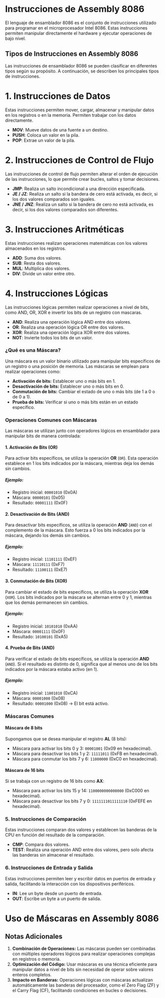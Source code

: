 # Instrucciones de Assembly 8086

El lenguaje de ensamblador 8086 es el conjunto de instrucciones utilizado para programar en el microprocesador Intel 8086. Estas instrucciones permiten manipular directamente el hardware y ejecutar operaciones de bajo nivel.

## Tipos de Instrucciones en Assembly 8086

Las instrucciones de ensamblador 8086 se pueden clasificar en diferentes tipos según su propósito. A continuación, se describen los principales tipos de instrucciones.

# 1. Instrucciones de Datos

Estas instrucciones permiten mover, cargar, almacenar y manipular datos en los registros o en la memoria. Permiten trabajar con los datos directamente.

- **MOV**: Mueve datos de una fuente a un destino.
- **PUSH**: Coloca un valor en la pila.
- **POP**: Extrae un valor de la pila.

# 2. Instrucciones de Control de Flujo

Las instrucciones de control de flujo permiten alterar el orden de ejecución de las instrucciones, lo que permite crear bucles, saltos y tomar decisiones.

- **JMP**: Realiza un salto incondicional a una dirección especificada.
- **JE / JZ**: Realiza un salto si la bandera de cero está activada, es decir, si los dos valores comparados son iguales.
- **JNE / JNZ**: Realiza un salto si la bandera de cero no está activada, es decir, si los dos valores comparados son diferentes.

# 3. Instrucciones Aritméticas

Estas instrucciones realizan operaciones matemáticas con los valores almacenados en los registros.

- **ADD**: Suma dos valores.
- **SUB**: Resta dos valores.
- **MUL**: Multiplica dos valores.
- **DIV**: Divide un valor entre otro.

# 4. Instrucciones Lógicas

Las instrucciones lógicas permiten realizar operaciones a nivel de bits, como AND, OR, XOR e invertir los bits de un registro con mascaras.

- **AND**: Realiza una operación lógica AND entre dos valores.
- **OR**: Realiza una operación lógica OR entre dos valores.
- **XOR**: Realiza una operación lógica XOR entre dos valores.
- **NOT**: Invierte todos los bits de un valor.

### ¿Qué es una Máscara?
Una máscara es un valor binario utilizado para manipular bits específicos de un registro o una posición de memoria. Las máscaras se emplean para realizar operaciones como:

- **Activación de bits:** Establecer uno o más bits en 1.
- **Desactivación de bits:** Establecer uno o más bits en 0.
- **Conmutación de bits:** Cambiar el estado de uno o más bits (de 1 a 0 o de 0 a 1).
- **Prueba de bits:** Verificar si uno o más bits están en un estado específico.

### Operaciones Comunes con Máscaras
Las máscaras se utilizan junto con operadores lógicos en ensamblador para manipular bits de manera controlada:

#### 1. Activación de Bits (OR)
Para activar bits específicos, se utiliza la operación **OR** (`OR`). Esta operación establece en 1 los bits indicados por la máscara, mientras deja los demás sin cambios.

##### Ejemplo:
- Registro inicial: `00001010` (0x0A)
- Máscara: `00000101` (0x05)
- Resultado: `00001111` (0x0F)

#### 2. Desactivación de Bits (AND)
Para desactivar bits específicos, se utiliza la operación **AND** (`AND`) con el complemento de la máscara. Esto fuerza a 0 los bits indicados por la máscara, dejando los demás sin cambios.

##### Ejemplo:
- Registro inicial: `11101111` (0xEF)
- Máscara: `11110111` (0xF7)
- Resultado: `11100111` (0xE7)

#### 3. Conmutación de Bits (XOR)
Para cambiar el estado de bits específicos, se utiliza la operación **XOR** (`XOR`). Los bits indicados por la máscara se alternan entre 0 y 1, mientras que los demás permanecen sin cambios.

##### Ejemplo:
- Registro inicial: `10101010` (0xAA)
- Máscara: `00001111` (0x0F)
- Resultado: `10100101` (0xA5)

#### 4. Prueba de Bits (AND)
Para verificar el estado de bits específicos, se utiliza la operación **AND** (`AND`). Si el resultado es distinto de 0, significa que al menos uno de los bits indicados por la máscara estaba activo (en 1).

##### Ejemplo:
- Registro inicial: `11001010` (0xCA)
- Máscara: `00001000` (0x08)
- Resultado: `00001000` (0x08) → El bit está activo.

### Máscaras Comunes
#### Máscara de 8 bits
Supongamos que se desea manipular el registro **AL** (8 bits):

- Máscara para activar los bits 0 y 3: `00001001` (0x09 en hexadecimal).
- Máscara para desactivar los bits 1 y 2: `11111011` (0xFB en hexadecimal).
- Máscara para conmutar los bits 7 y 6: `11000000` (0xC0 en hexadecimal).

#### Máscara de 16 bits
Si se trabaja con un registro de 16 bits como **AX**:

- Máscara para activar los bits 15 y 14: `1100000000000000` (0xC000 en hexadecimal).
- Máscara para desactivar los bits 7 y 0: `1111111011111110` (0xFEFE en hexadecimal).

### 5. Instrucciones de Comparación

Estas instrucciones comparan dos valores y establecen las banderas de la CPU en función del resultado de la comparación.

- **CMP**: Compara dos valores.
- **TEST**: Realiza una operación AND entre dos valores, pero solo afecta las banderas sin almacenar el resultado.

### 6. Instrucciones de Entrada y Salida

Estas instrucciones permiten leer y escribir datos en puertos de entrada y salida, facilitando la interacción con los dispositivos periféricos.

- **IN**: Lee un byte desde un puerto de entrada.
- **OUT**: Escribe un byte a un puerto de salida.

# Uso de Máscaras en Assembly 8086




## Notas Adicionales
1. **Combinación de Operaciones:** Las máscaras pueden ser combinadas con múltiples operadores lógicos para realizar operaciones complejas en registros o memoria.
2. **Optimización del Código:** Usar máscaras es una técnica eficiente para manipular datos a nivel de bits sin necesidad de operar sobre valores enteros completos.
3. **Impacto en Banderas:** Operaciones lógicas con máscaras actualizan automáticamente las banderas del procesador, como el Zero Flag (ZF) y el Carry Flag (CF), facilitando condiciones en bucles o decisiones.
